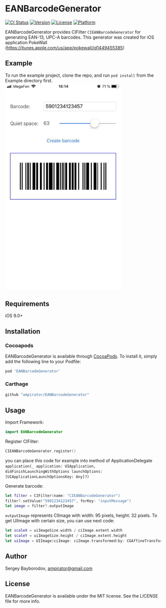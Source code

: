 # EANBarcodeGenerator

[![CI Status](https://img.shields.io/travis/com/ampirator/EANBarcodeGenerator.svg?style=flat)](https://travis-ci.com/ampirator/EANBarcodeGenerator)
[![Version](https://img.shields.io/cocoapods/v/EANBarcodeGenerator.svg?style=flat)](https://cocoapods.org/pods/EANBarcodeGenerator)
[![License](https://img.shields.io/cocoapods/l/EANBarcodeGenerator.svg?style=flat)](https://cocoapods.org/pods/EANBarcodeGenerator)
[![Platform](https://img.shields.io/cocoapods/p/EANBarcodeGenerator.svg?style=flat)](https://cocoapods.org/pods/EANBarcodeGenerator)

EANBarcodeGenerator provides CIFilter `CIEANBarcodeGenerator` for generating EAN-13, UPC-A barcodes. This generator was created for iOS application PokeWall (https://itunes.apple.com/us/app/pokewall/id1449455385)

## Example

To run the example project, clone the repo, and run `pod install` from the Example directory first.
<img src="./Images/screenshot.jpg" alt="Example" width="375"/>

## Requirements

iOS 9.0+

## Installation


### Cocoapods

EANBarcodeGenerator is available through [CocoaPods](https://cocoapods.org). To install
it, simply add the following line to your Podfile:

```ruby
pod 'EANBarcodeGenerator'
```

### Carthage

```ruby
github "ampirator/EANBarcodeGenerator"
```

## Usage

Import Framework:
```swift
import EANBarcodeGenerator
```

Register CIFilter: 
```swift
CIEANBarcodeGenerator.register()
``` 
you can place this code for example into method of ApplicationDelegate  `application(_ application: UIApplication, didFinishLaunchingWithOptions launchOptions: [UIApplicationLaunchOptionsKey: Any]?)` 

Generate barcode:
```swift
let filter = CIFilter(name: "CIEANBarcodeGenerator")
filter?.setValue("5901234123457", forKey: "inputMessage")
let image = filter?.outputImage
```
`outputImage` represents CIImage with width: 95 pixels, height: 32 pixels. To get UIImage with certain size, you can use next code:
```swift
let scaleX = uiImageSize.width / ciImage.extent.width
let scaleY = uiImageSize.height / ciImage.extent.height
let uiImage = UIImage(ciImage: ciImage.transformed(by: CGAffineTransform(scaleX: scaleX, y: scaleY)))
```

## Author

Sergey Bayborodov, ampirator@gmail.com

## License

EANBarcodeGenerator is available under the MIT license. See the LICENSE file for more info.
